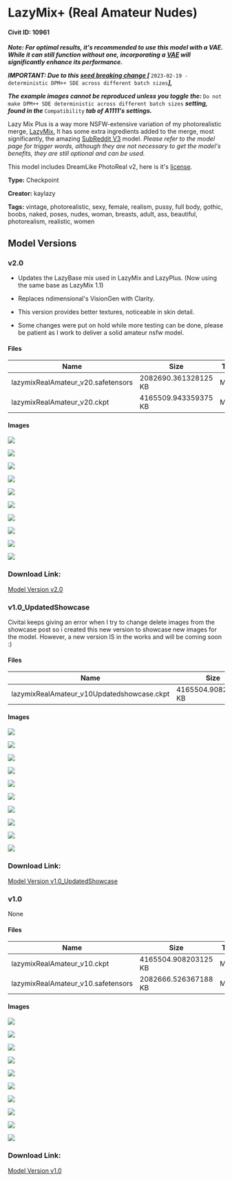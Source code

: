 # LazyMix+ (Real Amateur Nudes) 

#### Civit ID: 10961

<p><strong><em>Note: For optimal results, it's recommended to use this model with a VAE. While it can still function without one, incorporating a </em></strong><a target="_blank" rel="ugc" href="https://huggingface.co/stabilityai/sd-vae-ft-mse-original/tree/main"><strong><em>VAE</em></strong></a><strong><em> will significantly enhance its performance.</em></strong></p><p></p><p><strong><em>IMPORTANT: Due to this </em></strong><a target="_blank" rel="ugc" href="https://github.com/AUTOMATIC1111/stable-diffusion-webui/wiki/Seed-breaking-changes#2023-02-19---deterministic-dpm-sde-across-different-batch-sizes"><strong><em>seed breaking change [</em></strong></a><strong><em> </em></strong><code>2023-02-19 - deterministic DPM++ SDE across different batch sizes</code><a target="_blank" rel="ugc" href="https://github.com/AUTOMATIC1111/stable-diffusion-webui/wiki/Seed-breaking-changes#2023-02-19---deterministic-dpm-sde-across-different-batch-sizes"><strong><em>]</em></strong></a><strong><em>, </em></strong></p><p><strong><em>The example images cannot be reproduced unless you toggle the: </em></strong><code>Do not make DPM++ SDE deterministic across different batch sizes</code> <strong><em>setting, found in the </em></strong><code>Compatibility</code><strong><em> tab of A1111's settings.</em></strong></p><p></p><p>Lazy Mix Plus is a way more NSFW-extensive variation of my photorealistic merge, <a target="_blank" rel="ugc" href="https://civitai.com/models/8175/lazymix">LazyMix.</a> It has some extra ingredients added to the merge, most significantly, the amazing <a target="_blank" rel="ugc" href="https://civitai.com/models/5308/subreddit-v3">SubReddit V3</a> model. <em>Please refer to the model page for trigger words, although they are not necessary to get the model's benefits, they are still optional and can be used.</em></p><p></p><p>This model includes DreamLike PhotoReal v2, here is it's <a target="_blank" rel="ugc" href="https://huggingface.co/dreamlike-art/dreamlike-photoreal-2.0/blob/main/LICENSE.md">license</a>.</p>

**Type:** Checkpoint

**Creator:** kaylazy

**Tags:** vintage, photorealistic, sexy, female, realism, pussy, full body, gothic, boobs, naked, poses, nudes, woman, breasts, adult, ass, beautiful, photorealism, realistic, women

## Model Versions

### v2.0

<ul><li><p>Updates the LazyBase mix used in LazyMix and LazyPlus. (Now using the same base as LazyMix 1.1)</p></li><li><p>Replaces ndimensional's VisionGen with Clarity.</p></li><li><p>This version provides better textures, noticeable in skin detail.</p></li><li><p>Some changes were put on hold while more testing can be done, please be patient as I work to deliver a solid amateur nsfw model.</p></li></ul>

#### Files

| Name | Size | Type | Format | Download Url | AutoV1 | AutoV2 | SHA256 | CRC32 | BLAKE3 |
| --- | --- | --- | --- | --- | --- | --- | --- | --- | --- |
| lazymixRealAmateur_v20.safetensors | 2082690.361328125 KB | Model | SafeTensor | https://civitai.com/api/download/models/56401 | - | - | - | - | - |
| lazymixRealAmateur_v20.ckpt | 4165509.943359375 KB | Model | PickleTensor | https://civitai.com/api/download/models/56401?type=Model&format=PickleTensor&size=full&fp=fp32 | - | - | - | - | - |

#### Images

<p><img src="https://image.civitai.com/xG1nkqKTMzGDvpLrqFT7WA/113ddcb1-89a0-4018-c29a-4df9009a2b00/width=450/611354.jpeg" /></p>

<p><img src="https://image.civitai.com/xG1nkqKTMzGDvpLrqFT7WA/2510dce0-350f-42af-a580-624466a9f900/width=450/611397.jpeg" /></p>

<p><img src="https://image.civitai.com/xG1nkqKTMzGDvpLrqFT7WA/10a5179d-aaf9-4b5a-b7e4-8cb76d715100/width=450/611357.jpeg" /></p>

<p><img src="https://image.civitai.com/xG1nkqKTMzGDvpLrqFT7WA/46600b6c-4193-4853-0b71-06e634600e00/width=450/611350.jpeg" /></p>

<p><img src="https://image.civitai.com/xG1nkqKTMzGDvpLrqFT7WA/284b1d3b-52a7-4bbd-b56f-e469f06a9300/width=450/611352.jpeg" /></p>

<p><img src="https://image.civitai.com/xG1nkqKTMzGDvpLrqFT7WA/961b690e-0ddd-44ac-7440-5980adb85100/width=450/611358.jpeg" /></p>

<p><img src="https://image.civitai.com/xG1nkqKTMzGDvpLrqFT7WA/28fb93c1-7717-447e-1dbf-231837beb200/width=450/611363.jpeg" /></p>

<p><img src="https://image.civitai.com/xG1nkqKTMzGDvpLrqFT7WA/f180e412-fbbd-4813-4d9e-dd260e773b00/width=450/611359.jpeg" /></p>

<p><img src="https://image.civitai.com/xG1nkqKTMzGDvpLrqFT7WA/8feb514d-671e-40dd-70fc-beec3a08f100/width=450/611355.jpeg" /></p>

<p><img src="https://image.civitai.com/xG1nkqKTMzGDvpLrqFT7WA/728753db-0b4f-47ee-2917-375d15fa8200/width=450/611364.jpeg" /></p>

### Download Link:

[Model Version v2.0](https://civitai.com/api/download/models/56401)

### v1.0_UpdatedShowcase

<p>Civitai keeps giving an error when I try to change delete images from the showcase post so i created this new version to showcase new images for the model. However, a new version IS in the works and will be coming soon :)</p>

#### Files

| Name | Size | Type | Format | Download Url | AutoV1 | AutoV2 | SHA256 | CRC32 | BLAKE3 |
| --- | --- | --- | --- | --- | --- | --- | --- | --- | --- |
| lazymixRealAmateur_v10Updatedshowcase.ckpt | 4165504.908203125 KB | Model | PickleTensor | https://civitai.com/api/download/models/54237 | 13F3D55A | 5A6D11CBF6 | 5A6D11CBF6C7178DA92393AC28C9E6745640714EDABFBE662178D2A0B75A793C | 175BB6C0 | 25290830EDC5A52FCF4D23A3BCEEF8F4C80A1BFCA930AF7F34FDB76BCA27B315 |

#### Images

<p><img src="https://image.civitai.com/xG1nkqKTMzGDvpLrqFT7WA/ddffe835-491a-4a1d-6639-2a34af0ee000/width=450/588428.jpeg" /></p>

<p><img src="https://image.civitai.com/xG1nkqKTMzGDvpLrqFT7WA/5476e9af-364a-46e1-5691-c6f09c741f00/width=450/588430.jpeg" /></p>

<p><img src="https://image.civitai.com/xG1nkqKTMzGDvpLrqFT7WA/b528fc88-04cb-4bb7-8681-ea19e9853300/width=450/588431.jpeg" /></p>

<p><img src="https://image.civitai.com/xG1nkqKTMzGDvpLrqFT7WA/ee04c3f5-e9b0-4db0-db28-db61b6ca6c00/width=450/588439.jpeg" /></p>

<p><img src="https://image.civitai.com/xG1nkqKTMzGDvpLrqFT7WA/6d126d14-1d1c-4d40-0558-ed9dae986800/width=450/588432.jpeg" /></p>

<p><img src="https://image.civitai.com/xG1nkqKTMzGDvpLrqFT7WA/b83c82b2-fbf9-4ae2-fc74-d0c4727e2700/width=450/588433.jpeg" /></p>

<p><img src="https://image.civitai.com/xG1nkqKTMzGDvpLrqFT7WA/1391e928-800d-4339-ff7e-c53d799e4300/width=450/588434.jpeg" /></p>

<p><img src="https://image.civitai.com/xG1nkqKTMzGDvpLrqFT7WA/d5094fb2-5ae8-475b-6319-5736ffe35400/width=450/588435.jpeg" /></p>

<p><img src="https://image.civitai.com/xG1nkqKTMzGDvpLrqFT7WA/0cc2d9de-5e94-4165-c917-dc78b172f300/width=450/588436.jpeg" /></p>

<p><img src="https://image.civitai.com/xG1nkqKTMzGDvpLrqFT7WA/5b87d251-2f59-4530-91d2-c047c0233000/width=450/588437.jpeg" /></p>

### Download Link:

[Model Version v1.0_UpdatedShowcase](https://civitai.com/api/download/models/54237)

### v1.0

None

#### Files

| Name | Size | Type | Format | Download Url | AutoV1 | AutoV2 | SHA256 | CRC32 | BLAKE3 |
| --- | --- | --- | --- | --- | --- | --- | --- | --- | --- |
| lazymixRealAmateur_v10.ckpt | 4165504.908203125 KB | Model | PickleTensor | https://civitai.com/api/download/models/12996?type=Model&format=PickleTensor&size=full&fp=fp16 | 13F3D55A | 5A6D11CBF6 | 5A6D11CBF6C7178DA92393AC28C9E6745640714EDABFBE662178D2A0B75A793C | 175BB6C0 | 25290830EDC5A52FCF4D23A3BCEEF8F4C80A1BFCA930AF7F34FDB76BCA27B315 |
| lazymixRealAmateur_v10.safetensors | 2082666.526367188 KB | Model | SafeTensor | https://civitai.com/api/download/models/12996 | 934FE063 | E83BA7F048 | E83BA7F04857E116D7EB14832DA8598D36F0613B1032B195AEB0514DD2034BD6 | 91423192 | B5497CD84142C2F9225764CC1D3C86805F1E040506C535CC30B4A913B9EFD786 |

#### Images

<p><img src="https://image.civitai.com/xG1nkqKTMzGDvpLrqFT7WA/e4bd4b8e-c8a6-40ac-9a18-6f5ad30ba300/width=450/130541.jpeg" /></p>

<p><img src="https://image.civitai.com/xG1nkqKTMzGDvpLrqFT7WA/478c1c8b-80b3-4924-d577-3421781ff600/width=450/144930.jpeg" /></p>

<p><img src="https://image.civitai.com/xG1nkqKTMzGDvpLrqFT7WA/4f427fcd-0373-4c27-a139-5c4f593d2500/width=450/130330.jpeg" /></p>

<p><img src="https://image.civitai.com/xG1nkqKTMzGDvpLrqFT7WA/8c945602-5860-4aae-079b-0dfbb8172b00/width=450/125289.jpeg" /></p>

<p><img src="https://image.civitai.com/xG1nkqKTMzGDvpLrqFT7WA/eadca9e2-d328-49a2-b2e0-9833ea136400/width=450/138133.jpeg" /></p>

<p><img src="https://image.civitai.com/xG1nkqKTMzGDvpLrqFT7WA/fa212551-3709-4e54-9f12-442b2edc2b00/width=450/130328.jpeg" /></p>

<p><img src="https://image.civitai.com/xG1nkqKTMzGDvpLrqFT7WA/0373adfa-e1d5-4642-d749-86813f225900/width=450/138677.jpeg" /></p>

<p><img src="https://image.civitai.com/xG1nkqKTMzGDvpLrqFT7WA/0d2fd368-7286-4950-0c40-9e4e38b23500/width=450/138675.jpeg" /></p>

<p><img src="https://image.civitai.com/xG1nkqKTMzGDvpLrqFT7WA/2b505a42-3f89-474f-9be7-509fa0fef900/width=450/139387.jpeg" /></p>

<p><img src="https://image.civitai.com/xG1nkqKTMzGDvpLrqFT7WA/fcea4676-f13f-42a2-300b-c82f05935300/width=450/139386.jpeg" /></p>

### Download Link:

[Model Version v1.0](https://civitai.com/api/download/models/12996)

